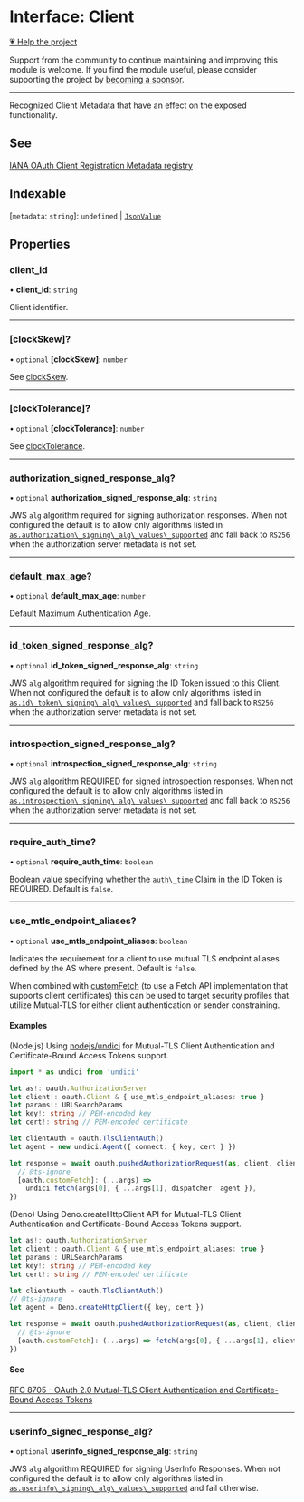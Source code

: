 # Interface: Client

[💗 Help the project](https://github.com/sponsors/panva)

Support from the community to continue maintaining and improving this module is welcome. If you find the module useful, please consider supporting the project by [becoming a sponsor](https://github.com/sponsors/panva).

***

Recognized Client Metadata that have an effect on the exposed functionality.

## See

[IANA OAuth Client Registration Metadata registry](https://www.iana.org/assignments/oauth-parameters/oauth-parameters.xhtml#client-metadata)

## Indexable

\[`metadata`: `string`\]: `undefined` \| [`JsonValue`](../type-aliases/JsonValue.md)

## Properties

### client\_id

• **client\_id**: `string`

Client identifier.

***

### \[clockSkew\]?

• `optional` **\[clockSkew\]**: `number`

See [clockSkew](../variables/clockSkew.md).

***

### \[clockTolerance\]?

• `optional` **\[clockTolerance\]**: `number`

See [clockTolerance](../variables/clockTolerance.md).

***

### authorization\_signed\_response\_alg?

• `optional` **authorization\_signed\_response\_alg**: `string`

JWS `alg` algorithm required for signing authorization responses. When not configured the
default is to allow only algorithms listed in
[`as.authorization\_signing\_alg\_values\_supported`](AuthorizationServer.md#authorization_signing_alg_values_supported)
and fall back to `RS256` when the authorization server metadata is not set.

***

### default\_max\_age?

• `optional` **default\_max\_age**: `number`

Default Maximum Authentication Age.

***

### id\_token\_signed\_response\_alg?

• `optional` **id\_token\_signed\_response\_alg**: `string`

JWS `alg` algorithm required for signing the ID Token issued to this Client. When not
configured the default is to allow only algorithms listed in
[`as.id\_token\_signing\_alg\_values\_supported`](AuthorizationServer.md#id_token_signing_alg_values_supported)
and fall back to `RS256` when the authorization server metadata is not set.

***

### introspection\_signed\_response\_alg?

• `optional` **introspection\_signed\_response\_alg**: `string`

JWS `alg` algorithm REQUIRED for signed introspection responses. When not configured the
default is to allow only algorithms listed in
[`as.introspection\_signing\_alg\_values\_supported`](AuthorizationServer.md#introspection_signing_alg_values_supported)
and fall back to `RS256` when the authorization server metadata is not set.

***

### require\_auth\_time?

• `optional` **require\_auth\_time**: `boolean`

Boolean value specifying whether the [`auth\_time`](IDToken.md#auth_time) Claim in the ID Token
is REQUIRED. Default is `false`.

***

### use\_mtls\_endpoint\_aliases?

• `optional` **use\_mtls\_endpoint\_aliases**: `boolean`

Indicates the requirement for a client to use mutual TLS endpoint aliases defined by the AS
where present. Default is `false`.

When combined with [customFetch](../variables/customFetch.md) (to use a Fetch API implementation that supports client
certificates) this can be used to target security profiles that utilize Mutual-TLS for either
client authentication or sender constraining.

#### Examples

(Node.js) Using [nodejs/undici](https://github.com/nodejs/undici) for Mutual-TLS Client
Authentication and Certificate-Bound Access Tokens support.

```ts
import * as undici from 'undici'

let as!: oauth.AuthorizationServer
let client!: oauth.Client & { use_mtls_endpoint_aliases: true }
let params!: URLSearchParams
let key!: string // PEM-encoded key
let cert!: string // PEM-encoded certificate

let clientAuth = oauth.TlsClientAuth()
let agent = new undici.Agent({ connect: { key, cert } })

let response = await oauth.pushedAuthorizationRequest(as, client, clientAuth, params, {
  // @ts-ignore
  [oauth.customFetch]: (...args) =>
    undici.fetch(args[0], { ...args[1], dispatcher: agent }),
})
```

(Deno) Using Deno.createHttpClient API for Mutual-TLS Client Authentication and
Certificate-Bound Access Tokens support.

```ts
let as!: oauth.AuthorizationServer
let client!: oauth.Client & { use_mtls_endpoint_aliases: true }
let params!: URLSearchParams
let key!: string // PEM-encoded key
let cert!: string // PEM-encoded certificate

let clientAuth = oauth.TlsClientAuth()
// @ts-ignore
let agent = Deno.createHttpClient({ key, cert })

let response = await oauth.pushedAuthorizationRequest(as, client, clientAuth, params, {
  // @ts-ignore
  [oauth.customFetch]: (...args) => fetch(args[0], { ...args[1], client: agent }),
})
```

#### See

[RFC 8705 - OAuth 2.0 Mutual-TLS Client Authentication and Certificate-Bound Access Tokens](https://www.rfc-editor.org/rfc/rfc8705.html)

***

### userinfo\_signed\_response\_alg?

• `optional` **userinfo\_signed\_response\_alg**: `string`

JWS `alg` algorithm REQUIRED for signing UserInfo Responses. When not configured the default is
to allow only algorithms listed in
[`as.userinfo\_signing\_alg\_values\_supported`](AuthorizationServer.md#userinfo_signing_alg_values_supported)
and fail otherwise.
